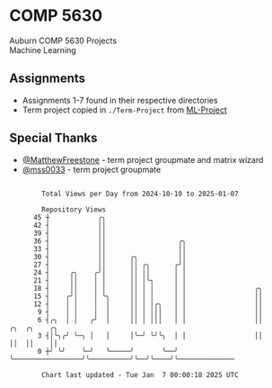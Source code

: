 # COMP 5630
Auburn COMP 5630 Projects  
Machine Learning

## Assignments
- Assignments 1-7 found in their respective directories
- Term project copied in `./Term-Project` from [ML-Project](https://github.com/wumphlett/ML-Project)

## Special Thanks
- [@MatthewFreestone](https://github.com/MatthewFreestone) - term project groupmate and matrix wizard
- [@mss0033](https://github.com/mss0033) - term project groupmate

```

        Total Views per Day from 2024-10-10 to 2025-01-07

        Repository Views
      45 ┼            ╭╮
      42 ┤            ││
      39 ┤            ││
      36 ┤            ││                  ╭╮
      33 ┤            ││                  ││
      30 ┤            ││      ╭╮          ││
      27 ┤            ││      ││ ╭╮      ╭╯│
      24 ┤     ╭╮    ╭╯│      ││ ││      │ │
      21 ┤     ││    │ │      ││ │╰╮     │ │
      18 ┤     ││    │ │      ││ │ │     │ │                 ╭╮
      15 ┤    ╭╯│    │ ╰╮     ││ │ │     │ │                 ││
      12 ┤    │ │    │  │     ││ │ │╭╮   │ │                 ││
       9 ┤    │ │    │  │     ││ │ │││   │ │                 ││
       6 ┤╭╮  │ │   ╭╯  │     ││ │ │││   │ │                 ││          ╭╮  ╭╮    ╭╮
       3 ┤│╰╮╭╯ ╰─╮ │   │     │╰─╯ ╰╯╰╮  │ │                 ││          ││  ││    ││
       0 ┼╯ ╰╯    ╰─╯   ╰─────╯       ╰──╯ ╰─────────────────╯╰──────────╯╰──╯╰────╯╰──────────────

        Chart last updated - Tue Jan  7 00:00:18 2025 UTC
        
```
